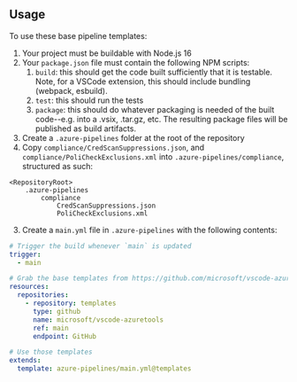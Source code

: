 ## Usage

To use these base pipeline templates:
1. Your project must be buildable with Node.js 16
1. Your `package.json` file must contain the following NPM scripts:
    1. `build`: this should get the code built sufficiently that it is testable. Note, for a VSCode extension, this should include bundling (webpack, esbuild).
    1. `test`: this should run the tests
    1. `package`: this should do whatever packaging is needed of the built code--e.g. into a .vsix, .tar.gz, etc. The resulting package files will be published as build artifacts.
1. Create a `.azure-pipelines` folder at the root of the repository
1. Copy `compliance/CredScanSuppressions.json`, and `compliance/PoliCheckExclusions.xml` into `.azure-pipelines/compliance`, structured as such:
```
<RepositoryRoot>
    .azure-pipelines
        compliance
            CredScanSuppressions.json
            PoliCheckExclusions.xml
```
3. Create a `main.yml` file in `.azure-pipelines` with the following contents:

```yaml
# Trigger the build whenever `main` is updated
trigger:
  - main

# Grab the base templates from https://github.com/microsoft/vscode-azuretools
resources:
  repositories:
    - repository: templates
      type: github
      name: microsoft/vscode-azuretools
      ref: main
      endpoint: GitHub

# Use those templates
extends:
  template: azure-pipelines/main.yml@templates
```
